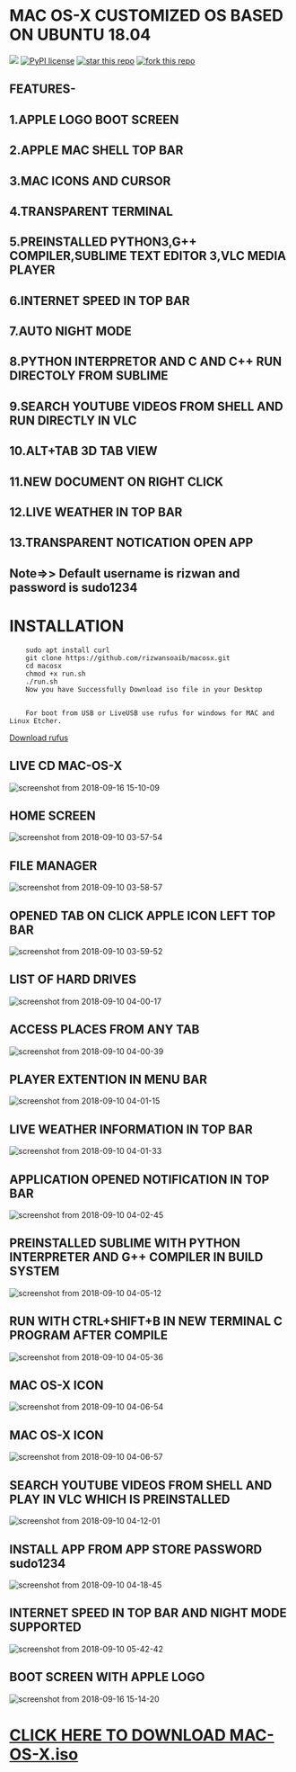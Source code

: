 # MAC OS-X CUSTOMIZED OS  BASED  ON UBUNTU 18.04 
 ![](https://img.shields.io/badge/Full%20size-3GB-success) [![PyPI license](https://img.shields.io/pypi/l/ansicolortags.svg)](https://pypi.python.org/pypi/ansicolortags/)  [![star this repo](http://githubbadges.com/star.svg?user=rizwansoaib&repo=macosx)](https://github.com/rizwansoaib/macosx)
[![fork this repo](http://githubbadges.com/fork.svg?user=rizwansoaib&repo=macosx)](http://github.com/rizwansoaib/macosx/fork)

## FEATURES-

## 1.APPLE LOGO BOOT SCREEN  
## 2.APPLE MAC SHELL TOP BAR 
## 3.MAC ICONS AND CURSOR 
## 4.TRANSPARENT TERMINAL
## 5.PREINSTALLED PYTHON3,G++ COMPILER,SUBLIME TEXT EDITOR 3,VLC MEDIA PLAYER
## 6.INTERNET SPEED IN TOP BAR
## 7.AUTO NIGHT MODE
## 8.PYTHON INTERPRETOR AND C AND C++ RUN DIRECTOLY FROM SUBLIME 
## 9.SEARCH YOUTUBE VIDEOS FROM SHELL AND RUN DIRECTLY IN VLC 
## 10.ALT+TAB 3D TAB VIEW
## 11.NEW DOCUMENT ON RIGHT CLICK
## 12.LIVE WEATHER IN TOP BAR
## 13.TRANSPARENT NOTICATION OPEN APP




## Note=>> Default username is rizwan and password is sudo1234 

# INSTALLATION
        
        sudo apt install curl
        git clone https://github.com/rizwansoaib/macosx.git
        cd macosx
        chmod +x run.sh
        ./run.sh
        Now you have Successfully Download iso file in your Desktop 
        
        
        For boot from USB or LiveUSB use rufus for windows for MAC and Linux Etcher.
        
 [Download rufus](https://rufus.ie/)
 
        
        















## LIVE CD MAC-OS-X
![screenshot from 2018-09-16 15-10-09](https://user-images.githubusercontent.com/29729380/45595107-46f52680-b9c4-11e8-9b30-8ed88bbd55da.png)




## HOME SCREEN

![screenshot from 2018-09-10 03-57-54](https://user-images.githubusercontent.com/29729380/45594628-e4982800-b9bb-11e8-866d-8e16bc94de10.png)
## FILE MANAGER
![screenshot from 2018-09-10 03-58-57](https://user-images.githubusercontent.com/29729380/45594629-e82baf00-b9bb-11e8-9f84-31cee3b7bfd5.png)
## OPENED TAB ON CLICK APPLE ICON LEFT TOP BAR
![screenshot from 2018-09-10 03-59-52](https://user-images.githubusercontent.com/29729380/45594630-e9f57280-b9bb-11e8-82d5-5476ee0661d0.png)
## LIST OF HARD DRIVES
![screenshot from 2018-09-10 04-00-17](https://user-images.githubusercontent.com/29729380/45594631-eb269f80-b9bb-11e8-8d93-f98748352908.png)
## ACCESS PLACES FROM ANY TAB
![screenshot from 2018-09-10 04-00-39](https://user-images.githubusercontent.com/29729380/45594632-ecf06300-b9bb-11e8-815e-c65b8dfb0888.png)
## PLAYER EXTENTION IN MENU BAR
![screenshot from 2018-09-10 04-01-15](https://user-images.githubusercontent.com/29729380/45594634-f11c8080-b9bb-11e8-95f5-2b327cbf6a21.png)
## LIVE WEATHER INFORMATION IN TOP BAR 
![screenshot from 2018-09-10 04-01-33](https://user-images.githubusercontent.com/29729380/45594635-f2e64400-b9bb-11e8-8161-8a79e526d390.png)
## APPLICATION OPENED NOTIFICATION IN TOP BAR
![screenshot from 2018-09-10 04-02-45](https://user-images.githubusercontent.com/29729380/45594636-f4177100-b9bb-11e8-9820-d97d344d24b3.png)
## PREINSTALLED SUBLIME WITH PYTHON INTERPRETER AND G++ COMPILER IN BUILD SYSTEM
![screenshot from 2018-09-10 04-05-12](https://user-images.githubusercontent.com/29729380/45594642-fc6fac00-b9bb-11e8-89cc-9e1f9924c2d6.png)
## RUN WITH CTRL+SHIFT+B IN NEW TERMINAL C PROGRAM AFTER COMPILE
![screenshot from 2018-09-10 04-05-36](https://user-images.githubusercontent.com/29729380/45594644-fd084280-b9bb-11e8-9006-119c360590cc.png)
## MAC OS-X ICON
![screenshot from 2018-09-10 04-06-54](https://user-images.githubusercontent.com/29729380/45594645-fd084280-b9bb-11e8-9ba8-0af2c73c900a.png)
## MAC OS-X ICON
![screenshot from 2018-09-10 04-06-57](https://user-images.githubusercontent.com/29729380/45594646-fda0d900-b9bb-11e8-9ca7-f4fb63c895dc.png)
## SEARCH YOUTUBE VIDEOS FROM SHELL AND PLAY IN VLC WHICH IS PREINSTALLED
![screenshot from 2018-09-10 04-12-01](https://user-images.githubusercontent.com/29729380/45594650-0691aa80-b9bc-11e8-965e-f51e5d4bd32f.png)

## INSTALL APP FROM APP STORE PASSWORD sudo1234
![screenshot from 2018-09-10 04-18-45](https://user-images.githubusercontent.com/29729380/45594653-072a4100-b9bc-11e8-93a3-401a463585d7.png)
## INTERNET SPEED IN TOP BAR AND NIGHT MODE SUPPORTED
![screenshot from 2018-09-10 05-42-42](https://user-images.githubusercontent.com/29729380/45594655-07c2d780-b9bc-11e8-96a3-5e0a5b89f92a.png)

## BOOT SCREEN WITH APPLE LOGO
![screenshot from 2018-09-16 15-14-20](https://user-images.githubusercontent.com/29729380/45595105-42c90900-b9c4-11e8-9921-5e181bcb02f2.png)





# [CLICK HERE TO DOWNLOAD MAC-OS-X.iso](https://drive.google.com/open?id=1ckRZHQBaWvd5JBe123KfffzXe-_MIgo0)


